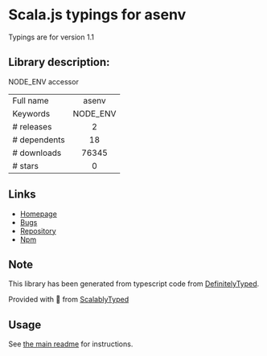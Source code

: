 
# Scala.js typings for asenv

Typings are for version 1.1

## Library description:
NODE_ENV accessor

|                    |                 |
| ------------------ | :-------------: |
| Full name          | asenv |
| Keywords           | NODE_ENV |
| # releases         | 2 |
| # dependents       | 18 |
| # downloads        | 76345 |
| # stars            | 0 |

## Links
- [Homepage](https://github.com/a-labo/asenv#readme)
- [Bugs](https://github.com/a-labo/asenv/issues)
- [Repository](https://github.com/a-labo/asenv)
- [Npm](https://www.npmjs.com/package/asenv)
    


## Note
This library has been generated from typescript code from [DefinitelyTyped](https://definitelytyped.org).

Provided with :purple_heart: from [ScalablyTyped](https://github.com/oyvindberg/ScalablyTyped)

## Usage
See [the main readme](../../readme.md) for instructions.


